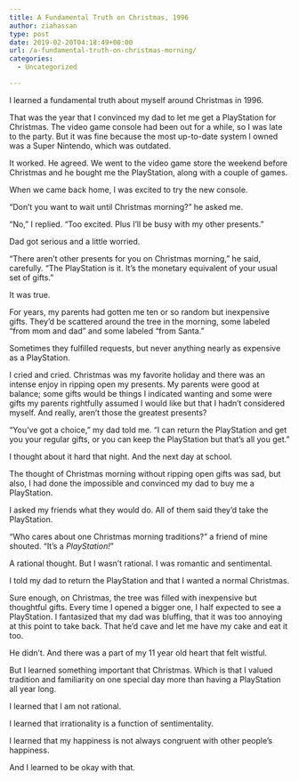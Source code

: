 ```yaml
---
title: A Fundamental Truth on Christmas, 1996
author: ziahassan
type: post
date: 2019-02-20T04:18:49+00:00
url: /a-fundamental-truth-on-christmas-morning/
categories:
  - Uncategorized

---
```

I learned a fundamental truth about myself around Christmas in 1996.

That was the year that I convinced my dad to let me get a PlayStation for Christmas. The video game console had been out for a while, so I was late to the party. But it was fine because the most up-to-date system I owned was a Super Nintendo, which was outdated.

It worked. He agreed. We went to the video game store the weekend before Christmas and he bought me the PlayStation, along with a couple of games.

When we came back home, I was excited to try the new console.

&#8220;Don&#8217;t you want to wait until Christmas morning?&#8221; he asked me.

&#8220;No,&#8221; I replied. &#8220;Too excited. Plus I&#8217;ll be busy with my other presents.&#8221;

Dad got serious and a little worried.

&#8220;There aren&#8217;t other presents for you on Christmas morning,&#8221; he said, carefully. &#8220;The PlayStation is it. It&#8217;s the monetary equivalent of your usual set of gifts.&#8221;

It was true.

For years, my parents had gotten me ten or so random but inexpensive gifts. They&#8217;d be scattered around the tree in the morning, some labeled &#8220;from mom and dad&#8221; and some labeled &#8220;from Santa.&#8221;

Sometimes they fulfilled requests, but never anything nearly as expensive as a PlayStation.

I cried and cried. Christmas was my favorite holiday and there was an intense enjoy in ripping open my presents. My parents were good at balance; some gifts would be things I indicated wanting and some were gifts my parents rightfully assumed I would like but that I hadn&#8217;t considered myself. And really, aren&#8217;t those the greatest presents?

&#8220;You&#8217;ve got a choice,&#8221; my dad told me. &#8220;I can return the PlayStation and get you your regular gifts, or you can keep the PlayStation but that&#8217;s all you get.&#8221;

I thought about it hard that night. And the next day at school.

The thought of Christmas morning without ripping open gifts was sad, but also, I had done the impossible and convinced my dad to buy me a PlayStation.

I asked my friends what they would do. All of them said they&#8217;d take the PlayStation.

&#8220;Who cares about one Christmas morning traditions?&#8221; a friend of mine shouted. &#8220;It&#8217;s a _PlayStation!_&#8221;

A rational thought. But I wasn&#8217;t rational. I was romantic and sentimental.

I told my dad to return the PlayStation and that I wanted a normal Christmas.

Sure enough, on Christmas, the tree was filled with inexpensive but thoughtful gifts. Every time I opened a bigger one, I half expected to see a PlayStation. I fantasized that my dad was bluffing, that it was too annoying at this point to take back. That he&#8217;d cave and let me have my cake and eat it too.

He didn&#8217;t. And there was a part of my 11 year old heart that felt wistful.

But I learned something important that Christmas. Which is that I valued tradition and familiarity on one special day more than having a PlayStation all year long.

I learned that I am not rational.

I learned that irrationality is a function of sentimentality.

I learned that my happiness is not always congruent with other people&#8217;s happiness.

And I learned to be okay with that.